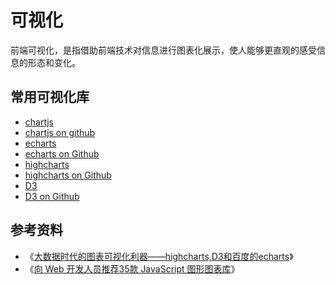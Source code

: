 # 可视化

前端可视化，是指借助前端技术对信息进行图表化展示，使人能够更直观的感受信息的形态和变化。

## 常用可视化库

- [chartjs](http://www.chartjs.org/)
- [chartjs on github](https://github.com/chartjs/Chart.js)
- [echarts](http://echarts.baidu.com/)
- [echarts on Github](https://github.com/ecomfe/echarts)
- [highcharts](https://www.highcharts.com/)
- [highcharts on Github](https://github.com/highcharts/highcharts)
- [D3](https://d3js.org)
- [D3 on Github](https://github.com/d3/d3)

## 参考资料

- 《[大数据时代的图表可视化利器——highcharts,D3和百度的echarts](http://blog.csdn.net/minidrupal/article/details/42153941)》
- 《[向 Web 开发人员推荐35款 JavaScript 图形图表库](http://www.cnblogs.com/lhb25/p/35-javascript-chart-and-graph-libraries.html)》
